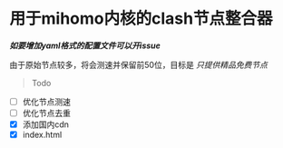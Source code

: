 # 用于mihomo内核的clash节点整合器

***如要增加yaml格式的配置文件可以开issue***

由于原始节点较多，将会测速并保留前50位，目标是 *只提供精品免费节点*

> Todo
- [ ] 优化节点测速
- [ ] 优化节点去重
- [x] 添加国内cdn
- [x] index.html
